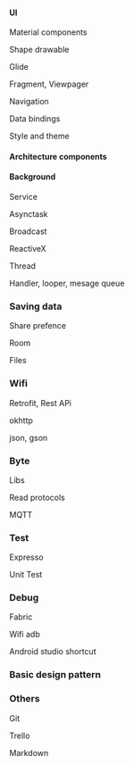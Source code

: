 #### UI

Material components

Shape drawable

Glide

Fragment, Viewpager

Navigation

Data bindings

Style and theme

#### Architecture components

#### Background

Service

Asynctask

Broadcast

ReactiveX

Thread

Handler, looper, mesage queue

### Saving data

Share prefence

Room

Files

### Wifi

Retrofit, Rest APi

okhttp

json, gson

### Byte

Libs

Read protocols

MQTT

### Test

Expresso

Unit Test

### Debug

Fabric

Wifi adb

Android studio shortcut

### Basic design pattern

### Others

Git

Trello

Markdown

